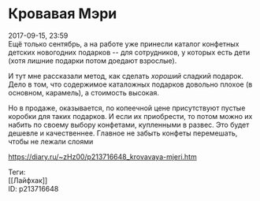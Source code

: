 Кровавая Мэри
==============

   
 2017-09-15, 23:59   
  Ещё только сентябрь, а на работе уже принесли каталог конфетных детских новогодних подарков -- для сотрудников, у которых есть дети (хотя лишние подарки потом доедают взрослые).   
   
 И тут мне рассказали метод, как сделать  *хороший*  сладкий подарок. Дело в том, что содержимое каталожных подарков довольно плохое (в основном, карамель), а стоимость высокая.   
   
 Но в продаже, оказывается, по копеечной цене присутствуют пустые коробки для таких подарков. И если их приобрести, то потом можно их набить по своему выбору конфетами, купленными в развес. Это будет дешевле и качественнее. Главное не забыть конфеты перемешать, чтобы не лежали слоями   
    
 <https://diary.ru/~zHz00/p213716648_krovavaya-mjeri.htm>   
   
 Теги:   
 [[Лайфхак]]   
 ID: p213716648